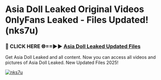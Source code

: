 # Asia Doll Leaked Original Videos 0nlyFans Leaked - Files Updated! (nks7u)

<h3>🔴 CLICK HERE 🌐==►► <a href="https://tinyurl.com/ms9xzufz" rel="nofollow">Asia Doll Leaked Updated Files</a></h3>

Get Asia Doll Leaked and all content. Now you can access all videos and pictures of Asia Doll Leaked. New Updated Files 2025!

[![nks7u](https://i.imgur.com/ppqm5kG.gif)](https://tinyurl.com/ms9xzufz)
